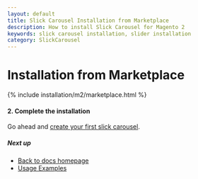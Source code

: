 ```yaml
---
layout: default
title: Slick Carousel Installation from Marketplace
description: How to install Slick Carousel for Magento 2
keywords: slick carousel installation, slider installation
category: SlickCarousel
---
```


# Installation from Marketplace

{% include installation/m2/marketplace.html %}

#### 2. Complete the installation

Go ahead and [create your first slick carousel](../usage/#basic-usage).

##### Next up

- [Back to docs homepage](../)
- [Usage Examples](../usage/)